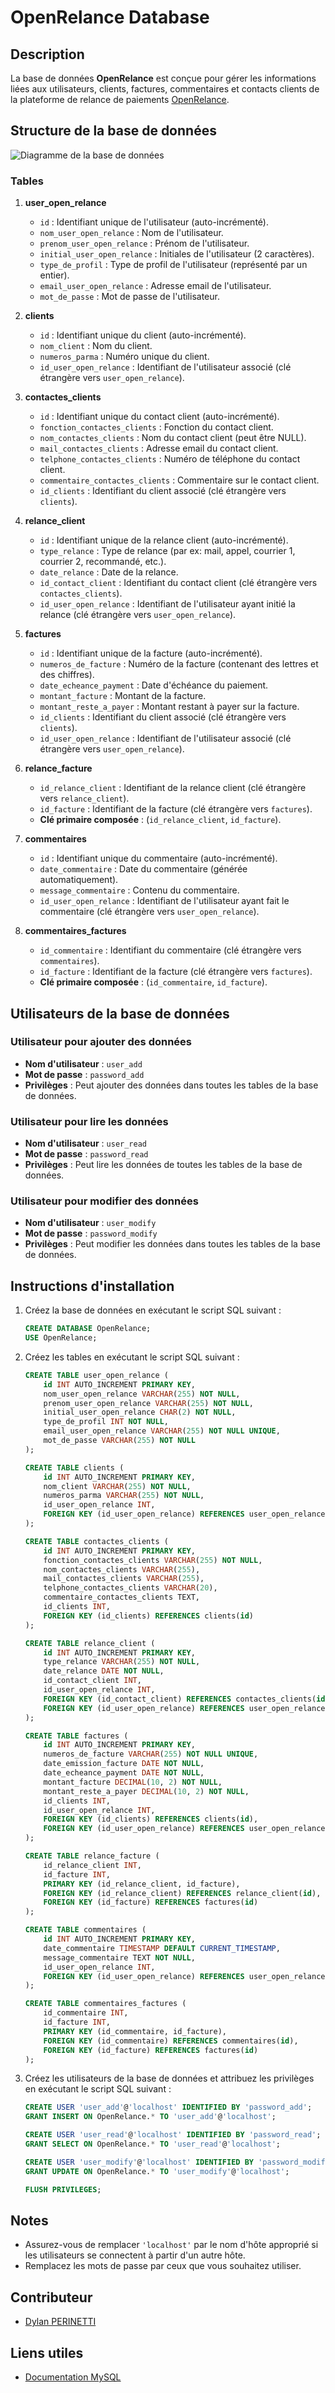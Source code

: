 # OpenRelance Database

## Description

La base de données **OpenRelance** est conçue pour gérer les informations liées aux utilisateurs, clients, factures, commentaires et contacts clients de la plateforme de relance de paiements [OpenRelance](https://github.com/dylanPerinetti/OpenRelance).

## Structure de la base de données

![Diagramme de la base de données](https://github.com/dylanPerinetti/OpenRelance/raw/main/DataBase/ImageMCD.png)

### Tables

1. **user_open_relance**
   - `id` : Identifiant unique de l'utilisateur (auto-incrémenté).
   - `nom_user_open_relance` : Nom de l'utilisateur.
   - `prenom_user_open_relance` : Prénom de l'utilisateur.
   - `initial_user_open_relance` : Initiales de l'utilisateur (2 caractères).
   - `type_de_profil` : Type de profil de l'utilisateur (représenté par un entier).
   - `email_user_open_relance` : Adresse email de l'utilisateur.
   - `mot_de_passe` : Mot de passe de l'utilisateur.

2. **clients**
   - `id` : Identifiant unique du client (auto-incrémenté).
   - `nom_client` : Nom du client.
   - `numeros_parma` : Numéro unique du client.
   - `id_user_open_relance` : Identifiant de l'utilisateur associé (clé étrangère vers `user_open_relance`).

3. **contactes_clients**
   - `id` : Identifiant unique du contact client (auto-incrémenté).
   - `fonction_contactes_clients` : Fonction du contact client.
   - `nom_contactes_clients` : Nom du contact client (peut être NULL).
   - `mail_contactes_clients` : Adresse email du contact client.
   - `telphone_contactes_clients` : Numéro de téléphone du contact client.
   - `commentaire_contactes_clients` : Commentaire sur le contact client.
   - `id_clients` : Identifiant du client associé (clé étrangère vers `clients`).

4. **relance_client**
   - `id` : Identifiant unique de la relance client (auto-incrémenté).
   - `type_relance` : Type de relance (par ex: mail, appel, courrier 1, courrier 2, recommandé, etc.).
   - `date_relance` : Date de la relance.
   - `id_contact_client` : Identifiant du contact client (clé étrangère vers `contactes_clients`).
   - `id_user_open_relance` : Identifiant de l'utilisateur ayant initié la relance (clé étrangère vers `user_open_relance`).

5. **factures**
   - `id` : Identifiant unique de la facture (auto-incrémenté).
   - `numeros_de_facture` : Numéro de la facture (contenant des lettres et des chiffres).
   - `date_echeance_payment` : Date d'échéance du paiement.
   - `montant_facture` : Montant de la facture.
   - `montant_reste_a_payer` : Montant restant à payer sur la facture.
   - `id_clients` : Identifiant du client associé (clé étrangère vers `clients`).
   - `id_user_open_relance` : Identifiant de l'utilisateur associé (clé étrangère vers `user_open_relance`).

6. **relance_facture**
   - `id_relance_client` : Identifiant de la relance client (clé étrangère vers `relance_client`).
   - `id_facture` : Identifiant de la facture (clé étrangère vers `factures`).
   - **Clé primaire composée** : (`id_relance_client`, `id_facture`).

7. **commentaires**
   - `id` : Identifiant unique du commentaire (auto-incrémenté).
   - `date_commentaire` : Date du commentaire (générée automatiquement).
   - `message_commentaire` : Contenu du commentaire.
   - `id_user_open_relance` : Identifiant de l'utilisateur ayant fait le commentaire (clé étrangère vers `user_open_relance`).

8. **commentaires_factures**
   - `id_commentaire` : Identifiant du commentaire (clé étrangère vers `commentaires`).
   - `id_facture` : Identifiant de la facture (clé étrangère vers `factures`).
   - **Clé primaire composée** : (`id_commentaire`, `id_facture`).

## Utilisateurs de la base de données

### Utilisateur pour ajouter des données

- **Nom d'utilisateur** : `user_add`
- **Mot de passe** : `password_add`
- **Privilèges** : Peut ajouter des données dans toutes les tables de la base de données.

### Utilisateur pour lire les données

- **Nom d'utilisateur** : `user_read`
- **Mot de passe** : `password_read`
- **Privilèges** : Peut lire les données de toutes les tables de la base de données.

### Utilisateur pour modifier des données

- **Nom d'utilisateur** : `user_modify`
- **Mot de passe** : `password_modify`
- **Privilèges** : Peut modifier les données dans toutes les tables de la base de données.

## Instructions d'installation

1. Créez la base de données en exécutant le script SQL suivant :
    ```sql
    CREATE DATABASE OpenRelance;
    USE OpenRelance;
    ```

2. Créez les tables en exécutant le script SQL suivant :
    ```sql
    CREATE TABLE user_open_relance (
        id INT AUTO_INCREMENT PRIMARY KEY,
        nom_user_open_relance VARCHAR(255) NOT NULL,
        prenom_user_open_relance VARCHAR(255) NOT NULL,
        initial_user_open_relance CHAR(2) NOT NULL,
        type_de_profil INT NOT NULL,
        email_user_open_relance VARCHAR(255) NOT NULL UNIQUE,
        mot_de_passe VARCHAR(255) NOT NULL
    );

    CREATE TABLE clients (
        id INT AUTO_INCREMENT PRIMARY KEY,
        nom_client VARCHAR(255) NOT NULL,
        numeros_parma VARCHAR(255) NOT NULL,
        id_user_open_relance INT,
        FOREIGN KEY (id_user_open_relance) REFERENCES user_open_relance(id)
    );

    CREATE TABLE contactes_clients (
        id INT AUTO_INCREMENT PRIMARY KEY,
        fonction_contactes_clients VARCHAR(255) NOT NULL,
        nom_contactes_clients VARCHAR(255),
        mail_contactes_clients VARCHAR(255),
        telphone_contactes_clients VARCHAR(20),
        commentaire_contactes_clients TEXT,
        id_clients INT,
        FOREIGN KEY (id_clients) REFERENCES clients(id)
    );

    CREATE TABLE relance_client (
        id INT AUTO_INCREMENT PRIMARY KEY,
        type_relance VARCHAR(255) NOT NULL,
        date_relance DATE NOT NULL,
        id_contact_client INT,
        id_user_open_relance INT,
        FOREIGN KEY (id_contact_client) REFERENCES contactes_clients(id),
        FOREIGN KEY (id_user_open_relance) REFERENCES user_open_relance(id)
    );

    CREATE TABLE factures (
        id INT AUTO_INCREMENT PRIMARY KEY,
        numeros_de_facture VARCHAR(255) NOT NULL UNIQUE,
        date_emission_facture DATE NOT NULL,
        date_echeance_payment DATE NOT NULL,
        montant_facture DECIMAL(10, 2) NOT NULL,
        montant_reste_a_payer DECIMAL(10, 2) NOT NULL,
        id_clients INT,
        id_user_open_relance INT,
        FOREIGN KEY (id_clients) REFERENCES clients(id),
        FOREIGN KEY (id_user_open_relance) REFERENCES user_open_relance(id)
    );

    CREATE TABLE relance_facture (
        id_relance_client INT,
        id_facture INT,
        PRIMARY KEY (id_relance_client, id_facture),
        FOREIGN KEY (id_relance_client) REFERENCES relance_client(id),
        FOREIGN KEY (id_facture) REFERENCES factures(id)
    );

    CREATE TABLE commentaires (
        id INT AUTO_INCREMENT PRIMARY KEY,
        date_commentaire TIMESTAMP DEFAULT CURRENT_TIMESTAMP,
        message_commentaire TEXT NOT NULL,
        id_user_open_relance INT,
        FOREIGN KEY (id_user_open_relance) REFERENCES user_open_relance(id)
    );

    CREATE TABLE commentaires_factures (
        id_commentaire INT,
        id_facture INT,
        PRIMARY KEY (id_commentaire, id_facture),
        FOREIGN KEY (id_commentaire) REFERENCES commentaires(id),
        FOREIGN KEY (id_facture) REFERENCES factures(id)
    );
    ```

3. Créez les utilisateurs de la base de données et attribuez les privilèges en exécutant le script SQL suivant :
    ```sql
    CREATE USER 'user_add'@'localhost' IDENTIFIED BY 'password_add';
    GRANT INSERT ON OpenRelance.* TO 'user_add'@'localhost';

    CREATE USER 'user_read'@'localhost' IDENTIFIED BY 'password_read';
    GRANT SELECT ON OpenRelance.* TO 'user_read'@'localhost';

    CREATE USER 'user_modify'@'localhost' IDENTIFIED BY 'password_modify';
    GRANT UPDATE ON OpenRelance.* TO 'user_modify'@'localhost';

    FLUSH PRIVILEGES;
    ```

## Notes

- Assurez-vous de remplacer `'localhost'` par le nom d'hôte approprié si les utilisateurs se connectent à partir d'un autre hôte.
- Remplacez les mots de passe par ceux que vous souhaitez utiliser.

## Contributeur

- [Dylan PERINETTI](https://github.com/dylanPerinetti/)

## Liens utiles

- [Documentation MySQL](https://dev.mysql.com/doc/)
